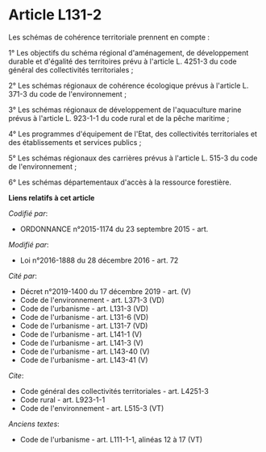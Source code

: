 # Article L131-2

Les schémas de cohérence territoriale prennent en compte : 

1° Les objectifs du schéma régional d'aménagement, de développement durable et d'égalité des territoires prévu à l'article L.
4251-3 du code général des collectivités territoriales ; 

2° Les schémas régionaux de cohérence écologique prévus à l'article L. 371-3 du code de l'environnement ; 

3° Les schémas régionaux de développement de l'aquaculture marine prévus à l'article L. 923-1-1 du code rural et de la pêche
maritime ; 

4° Les programmes d'équipement de l'Etat, des collectivités territoriales et des établissements et services publics ; 

5° Les schémas régionaux des carrières prévus à l'article L. 515-3 du code de l'environnement ; 

6° Les schémas départementaux d'accès à la ressource forestière.

**Liens relatifs à cet article**

_Codifié par_:

  - ORDONNANCE n°2015-1174 du 23 septembre 2015 - art.

_Modifié par_:

  - Loi n°2016-1888 du 28 décembre 2016 - art. 72

_Cité par_:

  - Décret n°2019-1400 du 17 décembre 2019 - art. (V)
  - Code de l'environnement - art. L371-3 (VD)
  - Code de l'urbanisme - art. L131-3 (VD)
  - Code de l'urbanisme - art. L131-6 (VD)
  - Code de l'urbanisme - art. L131-7 (VD)
  - Code de l'urbanisme - art. L141-1 (V)
  - Code de l'urbanisme - art. L141-3 (V)
  - Code de l'urbanisme - art. L143-40 (V)
  - Code de l'urbanisme - art. L143-41 (V)

_Cite_:

  - Code général des collectivités territoriales - art. L4251-3
  - Code rural - art. L923-1-1
  - Code de l'environnement - art. L515-3 (VT)

_Anciens textes_:

  - Code de l'urbanisme - art. L111-1-1, alinéas 12 à 17 (VT)
